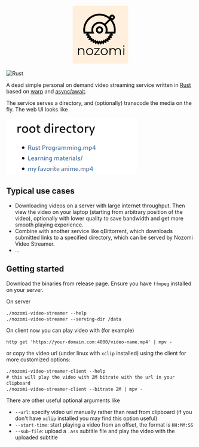 <p align="center">
<img src="./figures/logo.png" width="150px"/>
</p>

![Rust](https://github.com/L1AN0/nozomi-video-streamer/workflows/Rust/badge.svg)

A dead simple personal on demand video streaming service written in [Rust](https://www.rust-lang.org/) based on [warp](https://github.com/seanmonstar/warp) and [async/await](https://github.com/rust-lang/rust/issues/50547).

The service serves a directory, and (optionally) transcode the media on the fly. The web UI looks like

<p align="left">
<img src="./figures/webui.png" width="350px"/>
</p>

## Typical use cases 

* Downloading videos on a server with large internet throughput. Then view the video on your laptop (starting from arbitrary position of the video), optionally with lower quality to save bandwidth and get more smooth playing experience.
* Combine with another service like qBittorrent, which downloads submitted links to a specified directory, which can be served by Nozomi Video Streamer.
* ...

## Getting started

Download the binaries from release page. Ensure you have `ffmpeg` installed on your server.

On server 

```
./nozomi-video-streamer --help
./nozomi-video-streamer --serving-dir /data
```

On client now you can play video with (for example)

```
http get 'https://your-domain.com:4000/video-name.mp4' | mpv -
```

or copy the video url (under linux with `xclip` installed) using the client for more customized options:

```
./nozomi-video-streamer-client --help
# this will play the video with 2M bitrate with the url in your clipboard
./nozomi-video-streamer-client --bitrate 2M | mpv - 
```

There are other useful optional arguments like

- `--url`: specify video url manually rather than read from clipboard (if you don't have `xclip` installed you may find this option useful)
- `--start-time`: start playing a video from an offset, the format is `HH:MM:SS`
- `--sub-file`: upload a `.ass` subtitle file and play the video with the uploaded subtitle
